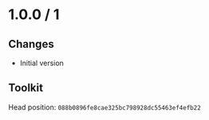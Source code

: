 # 1.0.0 / 1

## Changes

- Initial version

## Toolkit

Head position: `088b0896fe8cae325bc798928dc55463ef4efb22`
